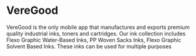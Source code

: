 # VereGood
VereGood is the only mobile app that manufactures and exports premium quality industrial inks, toners and cartridges. Our ink collection includes Flexo Graphic Water-Based Inks, PP Woven Sacks Inks, Flexo Graphic Solvent Based Inks. These inks can be used for multiple purposes
